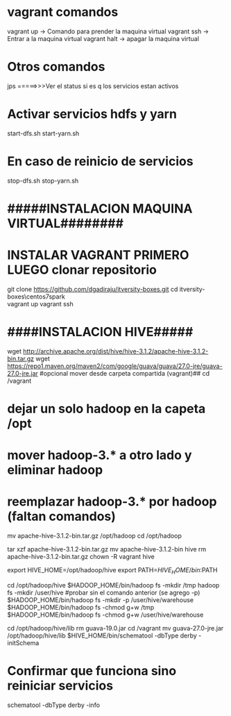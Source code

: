 # vagrant comandos
vagrant up  -> Comando para prender la maquina virtual
vagrant ssh -> Entrar a la maquina virtual
vagrant halt -> apagar la maquina virtual
# Otros comandos
jps     =====>>>Ver el status si es q los servicios estan activos
# Activar servicios hdfs y yarn
start-dfs.sh
start-yarn.sh
# En caso de reinicio de servicios
stop-dfs.sh
stop-yarn.sh

# #####INSTALACION MAQUINA VIRTUAL########
# INSTALAR VAGRANT PRIMERO LUEGO clonar repositorio
git clone https://github.com/dgadiraju/itversity-boxes.git
cd itversity-boxes\centos7spark\
vagrant up
vagrant ssh
# ####INSTALACION HIVE#####
wget http://archive.apache.org/dist/hive/hive-3.1.2/apache-hive-3.1.2-bin.tar.gz
wget https://repo1.maven.org/maven2/com/google/guava/guava/27.0-jre/guava-27.0-jre.jar
#opcional mover desde carpeta compartida (vagrant)##
cd /vagrant
# dejar un solo hadoop en la capeta /opt
# mover hadoop-3.* a otro lado y eliminar hadoop
# reemplazar hadoop-3.* por hadoop (faltan comandos)
mv apache-hive-3.1.2-bin.tar.gz /opt/hadoop
cd /opt/hadoop

tar xzf apache-hive-3.1.2-bin.tar.gz
mv apache-hive-3.1.2-bin hive
rm apache-hive-3.1.2-bin.tar.gz
chown -R vagrant hive

export HIVE_HOME=/opt/hadoop/hive
export PATH=$HIVE_HOME/bin:$PATH

cd /opt/hadoop/hive
$HADOOP_HOME/bin/hadoop fs -mkdir /tmp
hadoop fs -mkdir /user/hive
#probar sin el comando anterior (se agrego -p)
$HADOOP_HOME/bin/hadoop fs -mkdir -p /user/hive/warehouse
$HADOOP_HOME/bin/hadoop fs -chmod g+w /tmp
$HADOOP_HOME/bin/hadoop fs -chmod g+w /user/hive/warehouse

cd /opt/hadoop/hive/lib
rm guava-19.0.jar
cd /vagrant
mv guava-27.0-jre.jar /opt/hadoop/hive/lib
$HIVE_HOME/bin/schematool -dbType derby -initSchema

# Confirmar que funciona sino reiniciar servicios
schematool -dbType derby -info
